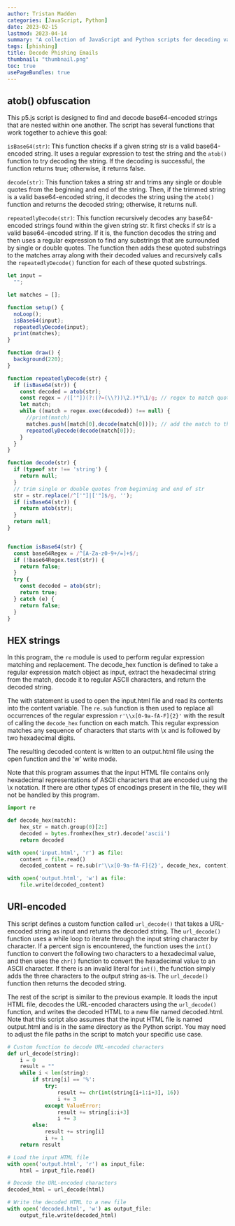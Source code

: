 ```yaml
---
author: Tristan Madden
categories: [JavaScript, Python]
date: 2023-02-15
lastmod: 2023-04-14
summary: "A collection of JavaScript and Python scripts for decoding various obfuscation techniques used in phishing emails, including base64 encoding, hexadecimal strings, and URI encoding."
tags: [phishing]
title: Decode Phishing Emails
thumbnail: "thumbnail.png"
toc: true
usePageBundles: true
---
```


## atob() obfuscation

This p5.js script is designed to find and decode base64-encoded strings that are nested within one another. The script has several functions that work together to achieve this goal:

`isBase64(str)`: This function checks if a given string str is a valid base64-encoded string. It uses a regular expression to test the string and the `atob()` function to try decoding the string. If the decoding is successful, the function returns true; otherwise, it returns false.

`decode(str)`: This function takes a string str and trims any single or double quotes from the beginning and end of the string. Then, if the trimmed string is a valid base64-encoded string, it decodes the string using the `atob()` function and returns the decoded string; otherwise, it returns null.

`repeatedlyDecode(str)`: This function recursively decodes any base64-encoded strings found within the given string str. It first checks if str is a valid base64-encoded string. If it is, the function decodes the string and then uses a regular expression to find any substrings that are surrounded by single or double quotes. The function then adds these quoted substrings to the matches array along with their decoded values and recursively calls the `repeatedlyDecode()` function for each of these quoted substrings.

```JavaScript
let input =
  "";

let matches = [];

function setup() {
  noLoop();
  isBase64(input);
  repeatedlyDecode(input);
  print(matches);
}

function draw() {
  background(220);
}

function repeatedlyDecode(str) {
  if (isBase64(str)) {
    const decoded = atob(str);
    const regex = /(['"])(?:(?=(\\?))\2.)*?\1/g; // regex to match quoted substrings
    let match;
    while ((match = regex.exec(decoded)) !== null) {
      //print(match)
      matches.push([match[0],decode(match[0])]); // add the match to the array of matches
      repeatedlyDecode(decode(match[0]));
    }
  }
}

function decode(str) {
  if (typeof str !== 'string') {
    return null;
  }
  // trim single or double quotes from beginning and end of str
  str = str.replace(/^['"]|['"]$/g, '');
  if (isBase64(str)) {
    return atob(str);
  }
  return null;
}


function isBase64(str) {
  const base64Regex = /^[A-Za-z0-9+/=]+$/;
  if (!base64Regex.test(str)) {
    return false;
  }
  try {
    const decoded = atob(str);
    return true;
  } catch (e) {
    return false;
  }
}

```

## HEX strings

In this program, the `re` module is used to perform regular expression matching and replacement. The decode_hex function is defined to take a regular expression match object as input, extract the hexadecimal string from the match, decode it to regular ASCII characters, and return the decoded string.

The with statement is used to open the input.html file and read its contents into the content variable. The `re.sub` function is then used to replace all occurrences of the regular expression `r'\\x[0-9a-fA-F]{2}'` with the result of calling the `decode_hex` function on each match. This regular expression matches any sequence of characters that starts with \\x and is followed by two hexadecimal digits.

The resulting decoded content is written to an output.html file using the open function and the 'w' write mode.

Note that this program assumes that the input HTML file contains only hexadecimal representations of ASCII characters that are encoded using the \\x notation. If there are other types of encodings present in the file, they will not be handled by this program.

```Python
import re

def decode_hex(match):
    hex_str = match.group(0)[2:]
    decoded = bytes.fromhex(hex_str).decode('ascii')
    return decoded

with open('input.html', 'r') as file:
    content = file.read()
    decoded_content = re.sub(r'\\x[0-9a-fA-F]{2}', decode_hex, content)

with open('output.html', 'w') as file:
    file.write(decoded_content)
```

## URI-encoded

This script defines a custom function called `url_decode()` that takes a URL-encoded string as input and returns the decoded string. The `url_decode()` function uses a while loop to iterate through the input string character by character. If a percent sign is encountered, the function uses the `int()` function to convert the following two characters to a hexadecimal value, and then uses the `chr()` function to convert the hexadecimal value to an ASCII character. If there is an invalid literal for `int()`, the function simply adds the three characters to the output string as-is. The `url_decode()` function then returns the decoded string.

The rest of the script is similar to the previous example. It loads the input HTML file, decodes the URL-encoded characters using the `url_decode()` function, and writes the decoded HTML to a new file named decoded.html. Note that this script also assumes that the input HTML file is named output.html and is in the same directory as the Python script. You may need to adjust the file paths in the script to match your specific use case.

```Python
# Custom function to decode URL-encoded characters
def url_decode(string):
    i = 0
    result = ""
    while i < len(string):
        if string[i] == '%':
            try:
                result += chr(int(string[i+1:i+3], 16))
                i += 3
            except ValueError:
                result += string[i:i+3]
                i += 3
        else:
            result += string[i]
            i += 1
    return result

# Load the input HTML file
with open('output.html', 'r') as input_file:
    html = input_file.read()

# Decode the URL-encoded characters
decoded_html = url_decode(html)

# Write the decoded HTML to a new file
with open('decoded.html', 'w') as output_file:
    output_file.write(decoded_html)

```